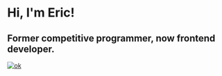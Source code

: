 # Hi, I'm Eric! 
## Former competitive programmer, now frontend developer. 
[![ok](https://github-readme-stats.vercel.app/api/top-langs?username=cirex-web)](https://www.tomorrowtides.com/j2213.html)

